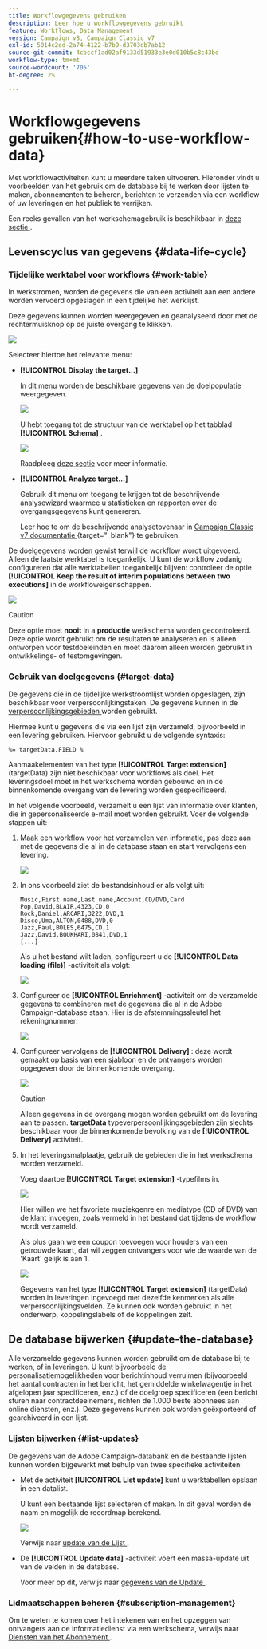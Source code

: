 ```yaml
---
title: Workflowgegevens gebruiken
description: Leer hoe u workflowgegevens gebruikt
feature: Workflows, Data Management
version: Campaign v8, Campaign Classic v7
exl-id: 5014c2ed-2a74-4122-b7b9-d3703db7ab12
source-git-commit: 4cbccf1ad02af9133d51933e3e0d010b5c8c43bd
workflow-type: tm+mt
source-wordcount: '705'
ht-degree: 2%

---
```


# Workflowgegevens gebruiken{#how-to-use-workflow-data}

Met workflowactiviteiten kunt u meerdere taken uitvoeren. Hieronder vindt u voorbeelden van het gebruik om de database bij te werken door lijsten te maken, abonnementen te beheren, berichten te verzenden via een workflow of uw leveringen en het publiek te verrijken.

Een reeks gevallen van het werkschemagebruik is beschikbaar in [ deze sectie ](workflow-use-cases.md).

## Levenscyclus van gegevens {#data-life-cycle}

### Tijdelijke werktabel voor workflows {#work-table}

In werkstromen, worden de gegevens die van één activiteit aan een andere worden vervoerd opgeslagen in een tijdelijke het werklijst.

Deze gegevens kunnen worden weergegeven en geanalyseerd door met de rechtermuisknop op de juiste overgang te klikken.

![](assets/wf-right-click-analyze.png)

Selecteer hiertoe het relevante menu:

* **[!UICONTROL Display the target...]**

  In dit menu worden de beschikbare gegevens van de doelpopulatie weergegeven.

  ![](assets/wf-right-click-display.png)

  U hebt toegang tot de structuur van de werktabel op het tabblad **[!UICONTROL Schema]** .

  ![](assets/wf-right-click-schema.png)

  Raadpleeg [deze sectie](monitor-workflow-execution.md#worktables-and-workflow-schema) voor meer informatie.

* **[!UICONTROL Analyze target...]**

  Gebruik dit menu om toegang te krijgen tot de beschrijvende analysewizard waarmee u statistieken en rapporten over de overgangsgegevens kunt genereren.

  Leer hoe te om de beschrijvende analysetovenaar in [ Campaign Classic v7 documentatie ](https://experienceleague.adobe.com/docs/campaign-classic/using/reporting/analyzing-populations/about-descriptive-analysis.html?lang=nl-NL){target="_blank"} te gebruiken.

De doelgegevens worden gewist terwijl de workflow wordt uitgevoerd. Alleen de laatste werktabel is toegankelijk. U kunt de workflow zodanig configureren dat alle werktabellen toegankelijk blijven: controleer de optie **[!UICONTROL Keep the result of interim populations between two executions]** in de workfloweigenschappen.

![](assets/wf-purge-data-option.png)

>[!CAUTION]
>
>Deze optie moet **nooit** in a **productie** werkschema worden gecontroleerd. Deze optie wordt gebruikt om de resultaten te analyseren en is alleen ontworpen voor testdoeleinden en moet daarom alleen worden gebruikt in ontwikkelings- of testomgevingen.


### Gebruik van doelgegevens {#target-data}

De gegevens die in de tijdelijke werkstroomlijst worden opgeslagen, zijn beschikbaar voor verpersoonlijkingstaken. De gegevens kunnen in de [ verpersoonlijkingsgebieden ](../../v8/send/personalization-fields.md) worden gebruikt.

Hiermee kunt u gegevens die via een lijst zijn verzameld, bijvoorbeeld in een levering gebruiken. Hiervoor gebruikt u de volgende syntaxis:

```
%= targetData.FIELD %
```

Aanmaakelementen van het type **[!UICONTROL Target extension]** (targetData) zijn niet beschikbaar voor workflows als doel. Het leveringsdoel moet in het werkschema worden gebouwd en in de binnenkomende overgang van de levering worden gespecificeerd.

In het volgende voorbeeld, verzamelt u een lijst van informatie over klanten, die in gepersonaliseerde e-mail moet worden gebruikt. Voer de volgende stappen uit:

1. Maak een workflow voor het verzamelen van informatie, pas deze aan met de gegevens die al in de database staan en start vervolgens een levering.

   ![](assets/wf-targetdata-sample-1.png)

1. In ons voorbeeld ziet de bestandsinhoud er als volgt uit:

   ```
   Music,First name,Last name,Account,CD/DVD,Card
   Pop,David,BLAIR,4323,CD,0
   Rock,Daniel,ARCARI,3222,DVD,1
   Disco,Uma,ALTON,0488,DVD,0
   Jazz,Paul,BOLES,6475,CD,1
   Jazz,David,BOUKHARI,0841,DVD,1
   [...]
   ```

   Als u het bestand wilt laden, configureert u de **[!UICONTROL Data loading (file)]** -activiteit als volgt:

   ![](assets/wf-targetdata-sample-2.png)

1. Configureer de **[!UICONTROL Enrichment]** -activiteit om de verzamelde gegevens te combineren met de gegevens die al in de Adobe Campaign-database staan. Hier is de afstemmingssleutel het rekeningnummer:

   ![](assets/wf-targetdata-sample-3.png)

1. Configureer vervolgens de **[!UICONTROL Delivery]** : deze wordt gemaakt op basis van een sjabloon en de ontvangers worden opgegeven door de binnenkomende overgang.

   ![](assets/wf-targetdata-sample-4.png)

   >[!CAUTION]
   >
   >Alleen gegevens in de overgang mogen worden gebruikt om de levering aan te passen. **targetData** typeverpersoonlijkingsgebieden zijn slechts beschikbaar voor de binnenkomende bevolking van de **[!UICONTROL Delivery]** activiteit.

1. In het leveringsmalplaatje, gebruik de gebieden die in het werkschema worden verzameld.

   Voeg daartoe **[!UICONTROL Target extension]** -typefilms in.

   ![](assets/wf-targetdata-sample-5.png)

   Hier willen we het favoriete muziekgenre en mediatype (CD of DVD) van de klant invoegen, zoals vermeld in het bestand dat tijdens de workflow wordt verzameld.

   Als plus gaan we een coupon toevoegen voor houders van een getrouwde kaart, dat wil zeggen ontvangers voor wie de waarde van de &#39;Kaart&#39; gelijk is aan 1.

   ![](assets/wf-targetdata-sample-6.png)

   Gegevens van het type **[!UICONTROL Target extension]** (targetData) worden in leveringen ingevoegd met dezelfde kenmerken als alle verpersoonlijkingsvelden. Ze kunnen ook worden gebruikt in het onderwerp, koppelingslabels of de koppelingen zelf.


## De database bijwerken {#update-the-database}

Alle verzamelde gegevens kunnen worden gebruikt om de database bij te werken, of in leveringen. U kunt bijvoorbeeld de personalisatiemogelijkheden voor berichtinhoud verruimen (bijvoorbeeld het aantal contracten in het bericht, het gemiddelde winkelwagentje in het afgelopen jaar specificeren, enz.) of de doelgroep specificeren (een bericht sturen naar contractdeelnemers, richten de 1.000 beste abonnees aan online diensten, enz.). Deze gegevens kunnen ook worden geëxporteerd of gearchiveerd in een lijst.

### Lijsten bijwerken  {#list-updates}

De gegevens van de Adobe Campaign-databank en de bestaande lijsten kunnen worden bijgewerkt met behulp van twee specifieke activiteiten:

* Met de activiteit **[!UICONTROL List update]** kunt u werktabellen opslaan in een datalist.

  U kunt een bestaande lijst selecteren of maken. In dit geval worden de naam en mogelijk de recordmap berekend.

  ![](assets/s_user_create_list.png)

  Verwijs naar [ update van de Lijst ](list-update.md).

* De **[!UICONTROL Update data]** -activiteit voert een massa-update uit van de velden in de database.

  Voor meer op dit, verwijs naar [ gegevens van de Update ](update-data.md).

### Lidmaatschappen beheren {#subscription-management}

Om te weten te komen over het intekenen van en het opzeggen van ontvangers aan de informatiedienst via een werkschema, verwijs naar [ Diensten van het Abonnement ](subscription-services.md).
